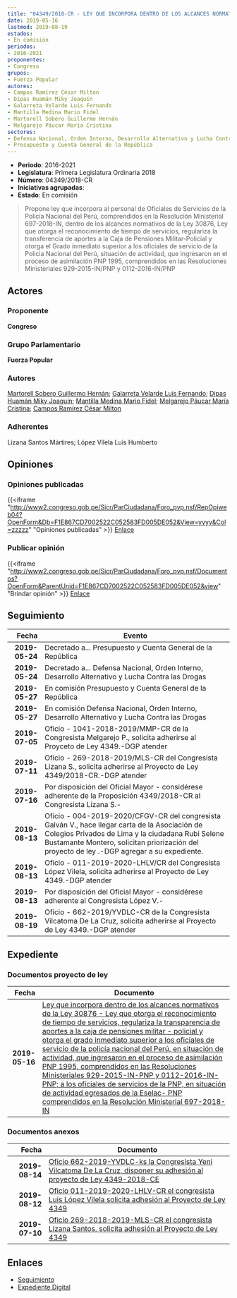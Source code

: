 ```yaml
---
title: "04349/2018-CR - LEY QUE INCORPORA DENTRO DE LOS ALCANCES NORMATIVOS DE LA LEY 30876-LEY QUE OTORGA EL RECONOCIMIENTO DE TIEMPO DE SERVICIOS, REGULARIZA LA TRANSFERENCIA DE APORTES A LA CAJA DE PENSIONES MILITAR-POLICIAL Y OTORGA EL GRADO INMEDIATO SUPERIOR A LOS OFICIALES DE SERVICIO DE LA POLICÍA NACIONAL DEL PERÚ"
date: 2019-05-16
lastmod: 2019-08-19
estados:
- En comisión
periodos:
- 2016-2021
proponentes:
- Congreso
grupos:
- Fuerza Popular
autores:
- Campos Ramírez César Milton
- Dipas Huamán Miky Joaquín
- Galarreta Velarde Luis Fernando
- Mantilla Medina Mario Fidel
- Martorell Sobero Guillermo Hernán
- Melgarejo Páucar María Cristina
sectores:
- Defensa Nacional, Orden Interno, Desarrollo Alternativo y Lucha Contra las Drogas
- Presupuesto y Cuenta General de la República
---
```

- **Periodo**: 2016-2021
- **Legislatura**: Primera Legislatura Ordinaria 2018
- **Número**: 04349/2018-CR
- **Iniciativas agrupadas**: 
- **Estado**: En comisión

> Propone ley que incorpora al personal de Oficiales de Servicios de la Policía Nacional del Perú, comprendidos en la Resolución Ministerial 697-2018-IN, dentro de los alcances normativos de la Ley 30876, Ley que otorga el reconocimiento de tiempo de servicios, regulariza la transferencia de aportes a la Caja de Pensiones Militar-Policial y otorga el Grado inmediato superior a los oficiales de servicio de la Policia Nacional del Perú, situación de actividad, que ingresaron en el proceso de asimilación PNP 1995, comprendidos en las Resoluciones Ministeriales 929-2015-IN/PNP y 0112-2016-IN/PNP


## Actores

### Proponente

**Congreso**

### Grupo Parlamentario

**Fuerza Popular**

### Autores

[Martorell Sobero Guillermo Hernán](mailto:mailto:gmartorell@congreso.gob.pe); [Galarreta Velarde Luis Fernando](mailto:mailto:lgalarreta@congreso.gob.pe); [Dipas Huamán Miky Joaquín](mailto:mailto:mdipas@congreso.gob.pe); [Mantilla Medina Mario Fidel](mailto:mailto:mmantilla@congreso.gob.pe); [Melgarejo Páucar María Cristina](mailto:mailto:mmelgarejo@congreso.gob.pe); [Campos Ramírez César Milton](mailto:mailto:ccampos@congreso.gob.pe)

### Adherentes

Lizana Santos Mártires; López Vilela Luis Humberto

## Opiniones

### Opiniones publicadas

{{<iframe "http://www2.congreso.gob.pe/Sicr/ParCiudadana/Foro_pvp.nsf/RepOpiweb04?OpenForm&Db=F1E867CD7002522C052583FD005DE052&View=yyyy&Col=zzzzz" "Opiniones publicadas" >}}
[Enlace](http://www2.congreso.gob.pe/Sicr/ParCiudadana/Foro_pvp.nsf/RepOpiweb04?OpenForm&Db=F1E867CD7002522C052583FD005DE052&View=yyyy&Col=zzzzz)

### Publicar opinión

{{<iframe "http://www2.congreso.gob.pe/Sicr/ParCiudadana/Foro_pvp.nsf/Documentos?OpenForm&ParentUnid=F1E867CD7002522C052583FD005DE052&view" "Brindar opinión" >}}
[Enlace](http://www2.congreso.gob.pe/Sicr/ParCiudadana/Foro_pvp.nsf/Documentos?OpenForm&ParentUnid=F1E867CD7002522C052583FD005DE052&view)


## Seguimiento

| Fecha | Evento |
|------:|--------|
| **2019-05-24** | Decretado a... Presupuesto y Cuenta General de la República |
| **2019-05-24** | Decretado a... Defensa Nacional, Orden Interno, Desarrollo Alternativo y Lucha Contra las Drogas |
| **2019-05-27** | En comisión Presupuesto y Cuenta General de la República |
| **2019-05-27** | En comisión Defensa Nacional, Orden Interno, Desarrollo Alternativo y Lucha Contra las Drogas |
| **2019-07-05** | Oficio - 1041-2018-2019/MMP-CR de la Congresista Melgarejo P., solicita adherirse al Proyceto de Ley 4349.-DGP atender |
| **2019-07-11** | Oficio - 269-2018-2019/MLS-CR del Congresista Lizana S., solicita adherirse al Proyecto de Ley 4349/2018-CR.-DGP atender |
| **2019-07-16** | Por disposición del Oficial Mayor - considérese adherente de la Proposición 4349/2018-CR al Congresista Lizana S.- |
| **2019-08-13** | Oficio - 004-2019-2020/CFGV-CR del congresista Galván V., hace llegar carta de la Asociación de Colegios Privados de Lima y la ciudadana Rubi Selene Bustamante Montero, solicitan priorización del proyecto de ley .-DGP agregar a su expediente. |
| **2019-08-13** | Oficio - 011-2019-2020-LHLV/CR del Congresista López Vilela, solicita adherirse al Proyecto de Ley 4349.-DGP atender |
| **2019-08-13** | Por disposición del Oficial Mayor - considérese adherente al Congresista López V.- |
| **2019-08-19** | Oficio - 662-2019/YVDLC-CR de la Congresista Vilcatoma De La Cruz, solicita adherirse al Proyecto de Ley 4349.-DGP atender |

## Expediente

### Documentos proyecto de ley

| Fecha | Documento |
|------:|-----------|
| **2019-05-16** | [Ley que incorpora dentro de los alcances normativos de la Ley 30876 - Ley que otorga el reconocimiento de tiempo de servicios, regulariza la transparencia de aportes a la caja de pensiones militar - policial y otorga el grado inmediato superior a los oficiales de servicio de la policía nacional del Perú, en situación de actividad, que ingresaron en el proceso de asimilación PNP 1995, comprendidos en las Resoluciones Ministeriales 929-2015-IN-PNP y 0112-2016-IN-PNP; a los oficiales de servicios de la PNP, en situación de actividad egresados de la Eselac- PNP comprendidos en la Resolución Ministerial 697-2018-IN](http://www.leyes.congreso.gob.pe/Documentos/2016_2021/Proyectos_de_Ley_y_de_Resoluciones_Legislativas/PL0434920190516..pdf) |

### Documentos anexos

| Fecha | Documento |
|------:|-----------|
| **2019-08-14** | [Oficio 662-2019-YVDLC-ks la Congresista Yeni Vilcatoma De La Cruz, disponer su adhesión al proyecto de Ley 4349-2018-CE](http://www.leyes.congreso.gob.pe/Documentos/2016_2021/Adhesiones/Proyectos_de_Ley/OFICIO-662-2019-YVDLC-ks.pdf) |
| **2019-08-12** | [Oficio 011-2019-2020-LHLV-CR el congresista Luis López Vilela solicita adhesión al Proyecto de Ley 4349](http://www.leyes.congreso.gob.pe/Documentos/2016_2021/Adhesiones/Proyectos_de_Ley/OFICIO-011-2019-2020-LHLV-CR.pdf) |
| **2019-07-10** | [Oficio 269-2018-2019-MLS-CR el congresista Lizana Santos, solicita adhesión al Proyecto de Ley 4349](http://www.leyes.congreso.gob.pe/Documentos/2016_2021/Adhesiones/Proyectos_de_Ley/OFICIO-269-2018-2019-MLS-CR.pdf) |

## Enlaces

- [Seguimiento](http://www2.congreso.gob.pe/Sicr/TraDocEstProc/CLProLey2016.nsf/f7fff46988ca05b1052578e100829cc7/c83d06c717ea9bdc052583fd005edfe3?OpenDocument)
- [Expediente Digital](http://www2.congreso.gob.pe/Sicr/TraDocEstProc/Expvirt_2011.nsf/visbusqptramdoc1621/04349?opendocument)


